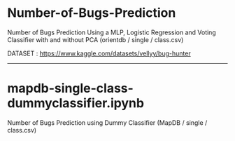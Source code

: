 # Number-of-Bugs-Prediction
Number of Bugs Prediction Using a MLP, Logistic Regression and Voting Classifier with and without PCA (orientdb / single / class.csv)

DATASET : https://www.kaggle.com/datasets/vellyy/bug-hunter

------------------------------------------------------------

# mapdb-single-class-dummyclassifier.ipynb
Number of Bugs Prediction using Dummy Classifier (MapDB / single / class.csv)

